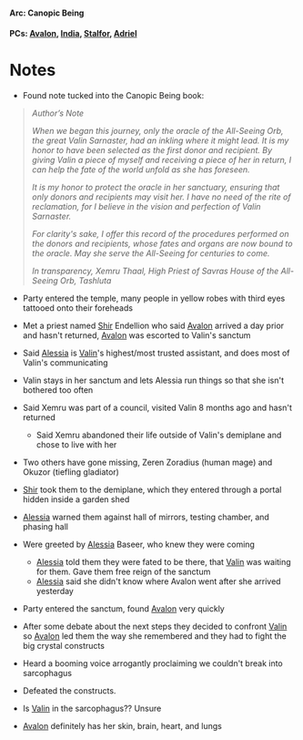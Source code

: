 #### Arc: Canopic Being
#### PCs: [Avalon](PCs/Current/Avalon.md), [India](PCs/Current/India.md), [Stalfor](PCs/Current/Stalfor.md), [Adriel](PCs/Past/Adriel.md)

# Notes
- Found note tucked into the Canopic Being book:
> _Author’s Note_
> 
> _When we began this journey, only the oracle of the All-Seeing Orb, the great Valin Sarnaster, had an inkling where it might lead. It is my honor to have been selected as the first donor and recipient. By giving Valin a piece of myself and receiving a piece of her in return, I can help the fate of the world unfold as she has foreseen._ 
> 
> _It is my honor to protect the oracle in her sanctuary, ensuring that only donors and recipients may visit her. I have no need of the rite of reclamation, for I believe in the vision and perfection of Valin Sarnaster._
> 
> _For clarity's sake, I offer this record of the procedures performed on the donors and recipients, whose fates and organs are now bound to the oracle. May she serve the All-Seeing for centuries to come._
> 
> _In transparency,
> Xemru Thaal, High Priest of Savras
> House of the All-Seeing Orb, Tashluta_

- Party entered the temple, many people in yellow robes with third eyes tattooed onto their foreheads
- Met a priest named [Shir](NPCs/Living/Shir.md) Endellion who said [Avalon](PCs/Current/Avalon.md) arrived a day prior and hasn't returned, [Avalon](PCs/Current/Avalon.md) was escorted to Valin's sanctum
- Said [Alessia](NPCs/Living/Alessia.md) is [Valin](NPCs/Deceased/Valin.md)'s highest/most trusted assistant, and does most of Valin's communicating
- Valin stays in her sanctum and lets Alessia run things so that she isn't bothered too often
- Said Xemru was part of a council, visited Valin 8 months ago and hasn't returned
	- Said Xemru abandoned their life outside of Valin's demiplane and chose to live with her
- Two others have gone missing, Zeren Zoradius (human mage) and Okuzor (tiefling gladiator)

- [Shir](NPCs/Living/Shir.md) took them to the demiplane, which they entered through a portal hidden inside a garden shed
- [Alessia](NPCs/Living/Alessia.md) warned them against hall of mirrors, testing chamber, and phasing hall
- Were greeted by [Alessia](NPCs/Living/Alessia.md) Baseer, who knew they were coming
	- [Alessia](NPCs/Living/Alessia.md) told them they were fated to be there, that [Valin](NPCs/Deceased/Valin.md) was waiting for them. Gave them free reign of the sanctum
	- [Alessia](NPCs/Living/Alessia.md) said she didn't know where Avalon went after she arrived yesterday

- Party entered the sanctum, found [Avalon](PCs/Current/Avalon.md) very quickly
- After some debate about the next steps they decided to confront [Valin](NPCs/Deceased/Valin.md) so [Avalon](PCs/Current/Avalon.md) led them the way she remembered and they had to fight the big crystal constructs
- Heard a booming voice arrogantly proclaiming we couldn't break into sarcophagus
- Defeated the constructs.
- Is [Valin](NPCs/Deceased/Valin.md) in the sarcophagus?? Unsure
- [Avalon](PCs/Current/Avalon.md) definitely has her skin, brain, heart, and lungs
